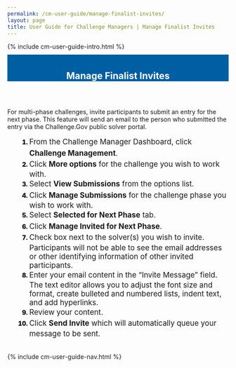 ```yaml
---
permalink: /cm-user-guide/manage-finalist-invites/
layout: page
title: User Guide for Challenge Managers | Manage Finalist Invites
---
```

<div class="row">
  <div class="col-sm-12">{% include cm-user-guide-intro.html %}</div>
</div>
<div class="row" style="padding-top: 10px; padding-bottom: 30px;">
  <div class="col-sm-12" style="padding-top: 6px; background-color: #005ea2; color: #ffffff; text-align: center;">
    <h2>Manage Finalist Invites</h2>
  </div>
</div>
<div class="row">
  <div class="col-sm-7">
    <p>For multi-phase challenges, invite participants to submit an entry for the next phase. This feature will send an email to the person who submitted the entry via the Challenge.Gov public solver portal.</p>
    <ol style="padding-left: 50px;">
      <li style="font-weight:900;"><span style="font-size: 1.06rem; line-height: 1.5; font-weight: 400;">From the Challenge Manager Dashboard, click <b>Challenge Management</b>.</span></li>
<li style="font-weight:900;"><span style="font-size: 1.06rem; line-height: 1.5; font-weight: 400;">Click <b>More options</b> for the challenge you wish to work with. </span></li>
<li style="font-weight:900;"><span style="font-size: 1.06rem; line-height: 1.5; font-weight: 400;">Select <b>View Submissions</b> from the options list.</span></li>
<li style="font-weight:900;"><span style="font-size: 1.06rem; line-height: 1.5; font-weight: 400;">Click <b>Manage Submissions</b> for the challenge phase you wish to work with.</span></li>
<li style="font-weight:900;"><span style="font-size: 1.06rem; line-height: 1.5; font-weight: 400;">Select <b>Selected for Next Phase</b> tab.</span></li>
<li style="font-weight:900;"><span style="font-size: 1.06rem; line-height: 1.5; font-weight: 400;">Click <b>Manage Invited for Next Phase</b>.</span></li>
<li style="font-weight:900;"><span style="font-size: 1.06rem; line-height: 1.5; font-weight: 400;">Check box next to the solver(s) you wish to invite. Participants will not be able to see the email addresses or other identifying information of other invited participants.</span></li>
<li style="font-weight:900;"><span style="font-size: 1.06rem; line-height: 1.5; font-weight: 400;">Enter your email content in the “Invite Message” field.
The text editor allows you to adjust the font size and format, create bulleted and numbered lists, indent text, and add hyperlinks.</span></li>
<li style="font-weight:900;"><span style="font-size: 1.06rem; line-height: 1.5; font-weight: 400;">Review your content.</span></li>
<li style="font-weight:900;"><span style="font-size: 1.06rem; line-height: 1.5; font-weight: 400;">Click <b>Send Invite</b> which will automatically queue your message to be sent.

</span></li>
    </ol>
  </div>
  <div class="col-sm-1">&nbsp;</div>
  <div class="col-sm-4"> {% include cm-user-guide-nav.html %} </div>
</div>
